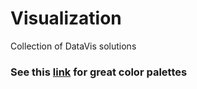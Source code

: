 # Visualization
Collection of DataVis solutions

### See this [link](https://github.com/BlakeRMills/MetBrewer) for great color palettes
